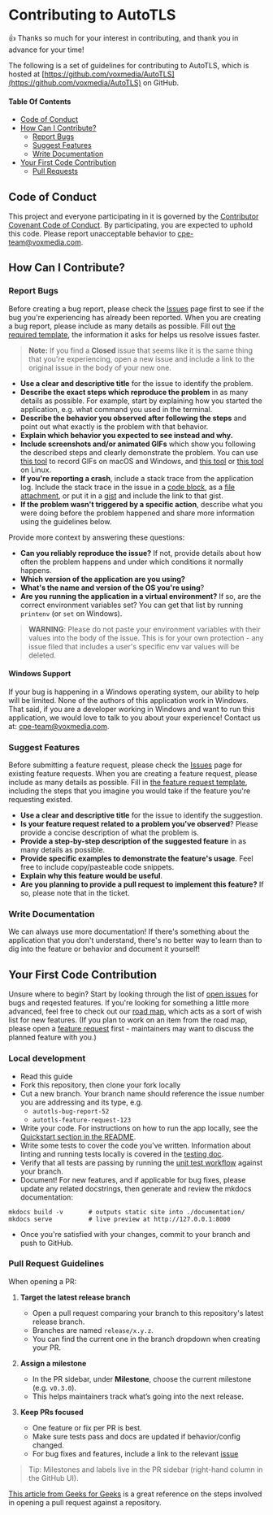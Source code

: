 # Contributing to AutoTLS

:+1: Thanks so much for your interest in contributing, and thank you in advance for your time!

The following is a set of guidelines for contributing to AutoTLS, which is hosted at [https://github.com/voxmedia/AutoTLS](https://github.com/voxmedia/AutoTLS) on GitHub.

#### Table Of Contents

- [Code of Conduct](#code-of-conduct)
- [How Can I Contribute?](#how-can-i-contribute)
    - [Report Bugs](#report-bugs)
    - [Suggest Features](#suggest-features)
    - [Write Documentation](#write-documentation)
- [Your First Code Contribution](#your-first-code-contribution)
    - [Pull Requests](#pull-requests)


## Code of Conduct

This project and everyone participating in it is governed by the [Contributor Covenant Code of Conduct](CODE_OF_CONDUCT.md). By participating, you are expected to uphold this code. Please report unacceptable behavior to [cpe-team@voxmedia.com](mailto:cpe-team@voxmedia.com?subject=Code%20of%20Conduct).


## How Can I Contribute?

### Report Bugs

Before creating a bug report, please check the [Issues](https://github.com/voxmedia/AutoTLS/issues?q=state%3Aopen%20label%3A"bug") page first to see if the bug you're experiencing has already been reported. When you are creating a bug report, please include as many details as possible. Fill out [the required template](https://github.com/voxmedia/AutoTLS/blob/main/.github/ISSUE_TEMPLATE/bug_report.md), the information it asks for helps us resolve issues faster.

> **Note:** If you find a **Closed** issue that seems like it is the same thing that you're experiencing, open a new issue and include a link to the original issue in the body of your new one.

* **Use a clear and descriptive title** for the issue to identify the problem.
* **Describe the exact steps which reproduce the problem** in as many details as possible. For example, start by explaining how you started the application, e.g. what command you used in the terminal.
* **Describe the behavior you observed after following the steps** and point out what exactly is the problem with that behavior.
* **Explain which behavior you expected to see instead and why.**
* **Include screenshots and/or animated GIFs** which show you following the described steps and clearly demonstrate the problem. You can use [this tool](https://www.cockos.com/licecap/) to record GIFs on macOS and Windows, and [this tool](https://github.com/colinkeenan/silentcast) or [this tool](https://github.com/GNOME/byzanz) on Linux.
* **If you're reporting a crash**, include a stack trace from the application log. Include the stack trace in the issue in a [code block](https://help.github.com/articles/markdown-basics/#multiple-lines), as a [file attachment](https://help.github.com/articles/file-attachments-on-issues-and-pull-requests/), or put it in a [gist](https://gist.github.com/) and include the link to that gist.
* **If the problem wasn't triggered by a specific action**, describe what you were doing before the problem happened and share more information using the guidelines below.

Provide more context by answering these questions:

* **Can you reliably reproduce the issue?** If not, provide details about how often the problem happens and under which conditions it normally happens.
* **Which version of the application are you using?** 
* **What's the name and version of the OS you're using**?
* **Are you running the application in a virtual environment?** If so, are the correct environment variables set? You can get that list by running `printenv` (or `set` on Windows).
> **WARNING**: Please do not paste your environment variables with their values into the body of the issue. This is for your own protection - any issue filed that includes a user's specific env var values will be deleted.

#### Windows Support

If your bug is happening in a Windows operating system, our ability to help will be limited. None of the authors of this application work in Windows. That said, if you are a developer working in Windows and want to run this application, we would love to talk to you about your experience! Contact us at: [cpe-team@voxmedia.com](mailto:cpe-team@voxmedia.com?subject=TLS%20Tool%20Windows).

### Suggest Features

Before submitting a feature request, please check the [Issues](https://github.com/voxmedia/AutoTLS/issues?q=state%3Aopen%20label%3A"enhancement") page for existing feature requests. When you are creating a feature request, please include as many details as possible. Fill in [the feature request template](.github/ISSUE_TEMPLATE/feature_request.md), including the steps that you imagine you would take if the feature you're requesting existed.

* **Use a clear and descriptive title** for the issue to identify the suggestion.
* **Is your feature request related to a problem you've observed**?  Please provide a concise description of what the problem is.
* **Provide a step-by-step description of the suggested feature** in as many details as possible.
* **Provide specific examples to demonstrate the feature's usage**. Feel free to include copy/pasteable code snippets.
* **Explain why this feature would be useful**.
* **Are you planning to provide a pull request to implement this feature?** If so, please note that in the ticket.

### Write Documentation

We can always use more documentation! If there's something about the application that you don't understand, there's no better way to learn than to dig into the feature or behavior and document it yourself!


## Your First Code Contribution

Unsure where to begin? Start by looking through the list of [open issues](https://github.com/voxmedia/AutoTLS/issues?q=state%3Aopen) for bugs and reqested features. If you're looking for something a little more advanced, feel free to check out our [road map](ROADMAP.md), which acts as a sort of wish list for new features. (If you plan to work on an item from the road map, please open a [feature request](#suggest-features) first - maintainers may want to discuss the planned feature with you.)

### Local development

* Read this guide
* Fork this repository, then clone your fork locally
* Cut a new branch. Your branch name should reference the issue number you are addressing and its type, e.g.
    * `autotls-bug-report-52`
    * `autotls-feature-request-123`
* Write your code. For instructions on how to run the app locally, see the [Quickstart section in the README](README.md#quickstart).
* Write some tests to cover the code you've written. Information about linting and running tests locally is covered in the [testing doc](TESTING.md).
* Verify that all tests are passing by running the [unit test workflow](https://github.com/voxmedia/AutoTLS/actions/workflows/pytest.yaml) against your branch.
* Document! For new features, and if applicable for bug fixes, please update any related docstrings, then generate and review the mkdocs documentation:
```
mkdocs build -v       # outputs static site into ./documentation/
mkdocs serve          # live preview at http://127.0.0.1:8000
```
* Once you're satisfied with your changes, commit to your branch and push to GitHub.

### Pull Request Guidelines

When opening a PR:

1. **Target the latest release branch**  
   - Open a pull request comparing your branch to this repository's latest release branch.
   - Branches are named `release/x.y.z`.  
   - You can find the current one in the branch dropdown when creating your PR.

2. **Assign a milestone**  
   - In the PR sidebar, under **Milestone**, choose the current milestone (e.g. `v0.3.0`).  
   - This helps maintainers track what’s going into the next release.  

3. **Keep PRs focused**  
   - One feature or fix per PR is best.  
   - Make sure tests pass and docs are updated if behavior/config changed.
   - For bug fixes and features, include a link to the relevant [issue](https://github.com/voxmedia/AutoTLS/issues?q=state%3Aopen)

> Tip: Milestones and labels live in the PR sidebar (right-hand column in the GitHub UI).

[This article from Geeks for Geeks](https://www.geeksforgeeks.org/git/making-first-open-source-pull-request/) is a great reference on the steps involved in opening a pull request against a repository.

